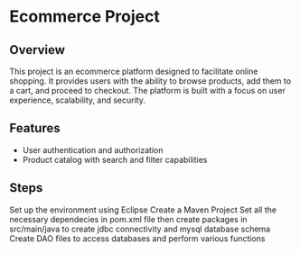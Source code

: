 # Ecommerce Project

## Overview
This project is an ecommerce platform designed to facilitate online shopping. It provides users with the ability to browse products, add them to a cart, and proceed to checkout. The platform is built with a focus on user experience, scalability, and security.

## Features
- User authentication and authorization
- Product catalog with search and filter capabilities
## Steps
Set up the environment using Eclipse
Create a Maven Project
Set all the necessary dependecies in pom.xml file
then create packages in src/main/java to create jdbc connectivity and mysql database schema
Create DAO files to access databases and perform various functions
